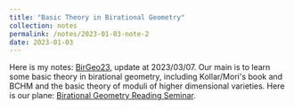 ```yaml
---
title: "Basic Theory in Birational Geometry"
collection: notes
permalink: /notes/2023-01-03-note-2
date: 2023-01-03
---
```

Here is my notes: [BirGeo23](https://dvlxlwz.github.io/MyBlogs/my_notes/BirationalGeometry.pdf), update at 2023/03/07. Our main is to learn some basic theory in birational geometry, including Kollar/Mori's book and BCHM and the basic theory of moduli of higher dimensional varieties. Here is our plane: [Birational Geometry Reading Seminar](https://dvlxlwz.github.io/MyBlogs/2023/01/03/Birational-Geometry-Reading-Seminar/).
